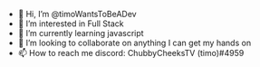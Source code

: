 - 👋 Hi, I’m @timoWantsToBeADev
- 👀 I’m interested in Full Stack
- 🌱 I’m currently learning javascript
- 💞️ I’m looking to collaborate on anything I can get my hands on
- 📫 How to reach me discord: ChubbyCheeksTV (timo)#4959

<!---
timoWantsToBeADev/timoWantsToBeADev is a ✨ special ✨ repository because its `README.md` (this file) appears on your GitHub profile.
You can click the Preview link to take a look at your changes.
--->
